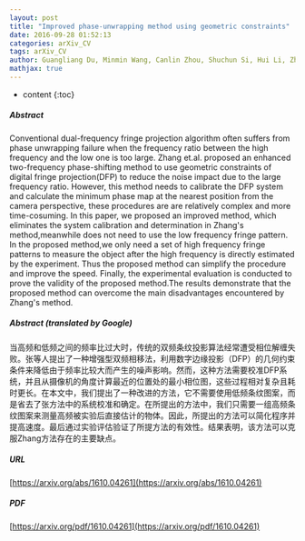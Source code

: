 ```yaml
---
layout: post
title: "Improved phase-unwrapping method using geometric constraints"
date: 2016-09-28 01:52:13
categories: arXiv_CV
tags: arXiv_CV
author: Guangliang Du, Minmin Wang, Canlin Zhou, Shuchun Si, Hui Li, Zhenkun Lei, Yanjie Li
mathjax: true
---
```


* content
{:toc}

##### Abstract
Conventional dual-frequency fringe projection algorithm often suffers from phase unwrapping failure when the frequency ratio between the high frequency and the low one is too large. Zhang et.al. proposed an enhanced two-frequency phase-shifting method to use geometric constraints of digital fringe projection(DFP) to reduce the noise impact due to the large frequency ratio. However, this method needs to calibrate the DFP system and calculate the minimum phase map at the nearest position from the camera perspective, these procedures are are relatively complex and more time-cosuming. In this paper, we proposed an improved method, which eliminates the system calibration and determination in Zhang's method,meanwhile does not need to use the low frequency fringe pattern. In the proposed method,we only need a set of high frequency fringe patterns to measure the object after the high frequency is directly estimated by the experiment. Thus the proposed method can simplify the procedure and improve the speed. Finally, the experimental evaluation is conducted to prove the validity of the proposed method.The results demonstrate that the proposed method can overcome the main disadvantages encountered by Zhang's method.

##### Abstract (translated by Google)
当高频和低频之间的频率比过大时，传统的双频条纹投影算法经常遭受相位解缠失败。张等人提出了一种增强型双频相移法，利用数字边缘投影（DFP）的几何约束条件来降低由于频率比较大而产生的噪声影响。然而，这种方法需要校准DFP系统，并且从摄像机的角度计算最近的位置处的最小相位图，这些过程相对复杂且耗时更长。在本文中，我们提出了一种改进的方法，它不需要使用低频条纹图案，而是省去了张方法中的系统校准和确定。在所提出的方法中，我们只需要一组高频条纹图案来测量高频被实验后直接估计的物体。因此，所提出的方法可以简化程序并提高速度。最后通过实验评估验证了所提方法的有效性。结果表明，该方法可以克服Zhang方法存在的主要缺点。

##### URL
[https://arxiv.org/abs/1610.04261](https://arxiv.org/abs/1610.04261)

##### PDF
[https://arxiv.org/pdf/1610.04261](https://arxiv.org/pdf/1610.04261)

